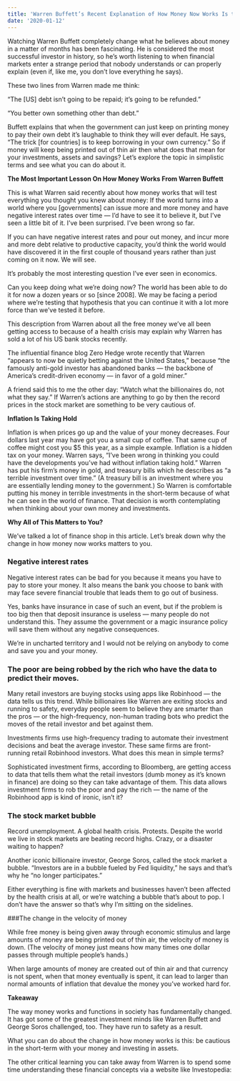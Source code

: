 ```yaml
---
title: 'Warren Buffett’s Recent Explanation of How Money Now Works Is the Most Important in History'
date: '2020-01-12'
---
```


Watching Warren Buffett completely change what he believes about money in a matter of months has been fascinating.
He is considered the most successful investor in history, so he’s worth listening to when financial markets enter a strange period that nobody understands or can properly explain (even if, like me, you don’t love everything he says).

These two lines from Warren made me think:

“The [US] debt isn’t going to be repaid; it’s going to be refunded.”

“You better own something other than debt.”

Buffett explains that when the government can just keep on printing money to pay their own debt it’s laughable to think they will ever default. He says, “The trick [for countries] is to keep borrowing in your own currency.”
So if money will keep being printed out of thin air then what does that mean for your investments, assets and savings? Let’s explore the topic in simplistic terms and see what you can do about it.

**The Most Important Lesson On How Money Works From Warren Buffett**

This is what Warren said recently about how money works that will test everything you thought you knew about money:
If the world turns into a world where you [governments] can issue more and more money and have negative interest rates over time — I’d have to see it to believe it, but I’ve seen a little bit of it. I’ve been surprised. I’ve been wrong so far.

If you can have negative interest rates and pour out money, and incur more and more debt relative to productive capacity, you’d think the world would have discovered it in the first couple of thousand years rather than just coming on it now. We will see.

It’s probably the most interesting question I’ve ever seen in economics.

Can you keep doing what we’re doing now? The world has been able to do it for now a dozen years or so [since 2008]. We may be facing a period where we’re testing that hypothesis that you can continue it with a lot more force than we’ve tested it before.

This description from Warren about all the free money we’ve all been getting access to because of a health crisis may explain why Warren has sold a lot of his US bank stocks recently.

The influential finance blog Zero Hedge wrote recently that Warren “appears to now be quietly betting against the United States,” because “the famously anti-gold investor has abandoned banks — the backbone of America’s credit-driven economy — in favor of a gold miner.”

A friend said this to me the other day: “Watch what the billionaires do, not what they say.” If Warren’s actions are anything to go by then the record prices in the stock market are something to be very cautious of.

**Inflation Is Taking Hold**

Inflation is when prices go up and the value of your money decreases. Four dollars last year may have got you a small cup of coffee. That same cup of coffee might cost you $5 this year, as a simple example.
Inflation is a hidden tax on your money.
Warren says, “I’ve been wrong in thinking you could have the developments you’ve had without inflation taking hold.”
Warren has put his firm’s money in gold, and treasury bills which he describes as “a terrible investment over time.” (A treasury bill is an investment where you are essentially lending money to the government.)
So Warren is comfortable putting his money in terrible investments in the short-term because of what he can see in the world of finance. That decision is worth contemplating when thinking about your own money and investments.

**Why All of This Matters to You?**

We’ve talked a lot of finance shop in this article. Let’s break down why the change in how money now works matters to you.

### Negative interest rates

Negative interest rates can be bad for you because it means you have to pay to store your money. It also means the bank you choose to bank with may face severe financial trouble that leads them to go out of business.

Yes, banks have insurance in case of such an event, but if the problem is too big then that deposit insurance is useless — many people do not understand this. They assume the government or a magic insurance policy will save them without any negative consequences.

We’re in uncharted territory and I would not be relying on anybody to come and save you and your money.

### The poor are being robbed by the rich who have the data to predict their moves.

Many retail investors are buying stocks using apps like Robinhood — the data tells us this trend.
While billionaires like Warren are exiting stocks and running to safety, everyday people seem to believe they are smarter than the pros — or the high-frequency, non-human trading bots who predict the moves of the retail investor and bet against them.

Investments firms use high-frequency trading to automate their investment decisions and beat the average investor. These same firms are front-running retail Robinhood investors. What does this mean in simple terms?

Sophisticated investment firms, according to Bloomberg, are getting access to data that tells them what the retail investors (dumb money as it’s known in finance) are doing so they can take advantage of them.
This data allows investment firms to rob the poor and pay the rich — the name of the Robinhood app is kind of ironic, isn’t it?

### The stock market bubble

Record unemployment. A global health crisis. Protests. Despite the world we live in stock markets are beating record highs. Crazy, or a disaster waiting to happen?

Another iconic billionaire investor, George Soros, called the stock market a bubble. “Investors are in a bubble fueled by Fed liquidity,” he says and that’s why he “no longer participates.”

Either everything is fine with markets and businesses haven’t been affected by the health crisis at all, or we’re watching a bubble that’s about to pop. I don’t have the answer so that’s why I’m sitting on the sidelines.

###The change in the velocity of money

While free money is being given away through economic stimulus and large amounts of money are being printed out of thin air, the velocity of money is down. (The velocity of money just means how many times one dollar passes through multiple people’s hands.)

When large amounts of money are created out of thin air and that currency is not spent, when that money eventually is spent, it can lead to larger than normal amounts of inflation that devalue the money you’ve worked hard for.

**Takeaway**

The way money works and functions in society has fundamentally changed. It has got some of the greatest investment minds like Warren Buffett and George Soros challenged, too. They have run to safety as a result.

What you can do about the change in how money works is this: be cautious in the short-term with your money and investing in assets.

The other critical learning you can take away from Warren is to spend some time understanding these financial concepts via a website like Investopedia:
